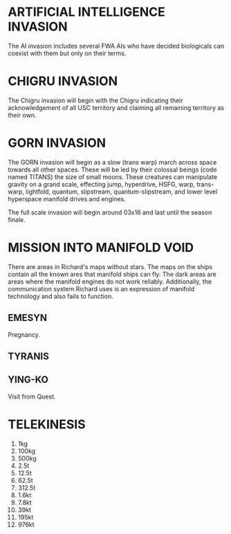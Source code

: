 # ARTIFICIAL INTELLIGENCE INVASION
The AI invasion includes several FWA AIs who have decided biologicals can coexist with them but only on their terms.

# CHIGRU INVASION
The Chigru invasion will begin with the Chigru indicating their acknowledgement of all USC territory and claiming all remaining territory as their own.

# GORN INVASION
The GORN invasion will begin as a slow (trans warp) march across space towards all other spaces. These will be led by their colossal beings (code named TITANS) the size of small moons. These creatures can manipulate gravity on a grand scale, effecting jump, hyperdrive, HSFG, warp, trans-warp, lightfold, quantum, slipstream, quantum-slipstream, and lower level hyperspace manifold drives and engines.

The full scale invasion will begin around 03x16 and last until the season finale.

# MISSION INTO MANIFOLD VOID
There are areas in Richard's maps without stars. The maps on the ships contain all the known ares that manifold ships can fly. The dark areas are areas where the manifold engines do not work reliably. Additionally, the communication system Richard uses is an expression of manifold technology and also fails to function.

## EMESYN
Pregnancy.

## TYRANIS

## YING-KO
Visit from Quest.

# TELEKINESIS

1. 1kg
2. 100kg
3. 500kg
4. 2.5t
5. 12.5t
6. 62.5t
7. 312.5t
8. 1.6kt
9. 7.8kt
10. 39kt
11. 195kt
12. 976kt

